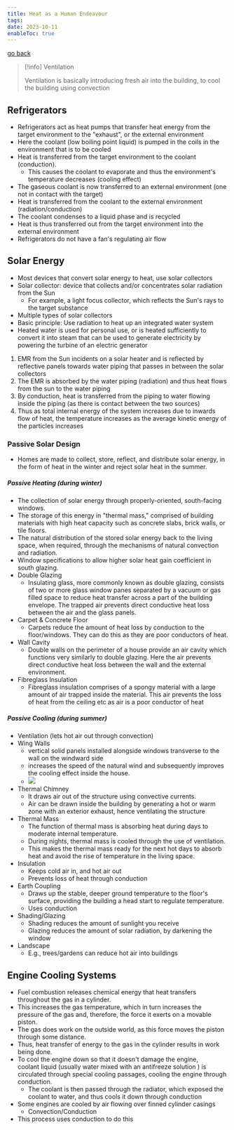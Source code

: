 ```yaml
---
title: Heat as a Human Endeavour
tags: 
date: 2023-10-11
enableToc: true
---
```


[go back](archive/11Subjects/11Physics.md)

> [!info] Ventilation
> 
> Ventilation is basically introducing fresh air into the building, to cool the building using convection
## Refrigerators
- Refrigerators act as heat pumps that transfer heat energy from the target environment to the "exhaust", or the external environment
- Here the coolant (low boiling point liquid) is pumped in the coils in the environment that is to be cooled
- Heat is transferred from the target environment to the coolant (conduction). 
	- This causes the coolant to evaporate and thus the environment's temperature decreases (cooling effect)
- The gaseous coolant is now transferred to an external environment (one not in contact with the target)
- Heat is transferred from the coolant to the external environment (radiation/conduction)
- The coolant condenses to a liquid phase and is recycled
- Heat is thus transferred out from the target environment into the external environment
- Refrigerators do not have a fan's regulating air flow

## Solar Energy
- Most devices that convert solar energy to heat, use solar collectors
- Solar collector: device that collects and/or concentrates solar radiation from the Sun
	- For example, a light focus collector, which reflects the Sun's rays to the target substance
- Multiple types of solar collectors
- Basic principle: Use radiation to heat up an integrated water system
- Heated water is used for personal use, or is heated sufficiently to convert it into steam that can be used to generate electricity by powering the turbine of an electric generator
1. EMR from the Sun incidents on a solar heater and is reflected by reflective panels towards water piping that passes in between the solar collectors 
2. The EMR is absorbed by the water piping (radiation) and thus heat flows from the sun to the water piping
3. By conduction, heat is transferred from the piping to water flowing inside the piping (as there is contact between the two sources)
4. Thus as total internal energy of the system increases due to inwards flow of heat, the temperature increases as the average kinetic energy of the particles increases

### Passive Solar Design
- Homes are made to collect, store, reflect, and distribute solar energy, in the form of heat in the winter and reject solar heat in the summer.
##### Passive Heating (during winter)
- The collection of solar energy through properly-oriented, south-facing windows.
- The storage of this energy in "thermal mass," comprised of building materials with high heat capacity such as concrete slabs, brick walls, or tile floors.
- The natural distribution of the stored solar energy back to the living space, when required, through the mechanisms of natural convection and radiation.
- Window specifications to allow higher solar heat gain coefficient in south glazing.
- Double Glazing
	- Insulating glass, more commonly known as double glazing, consists of two or more glass window panes separated by a vacuum or gas filled space to reduce heat transfer across a part of the building envelope. The trapped air prevents direct conductive heat loss between the air and the glass panels.
- Carpet & Concrete Floor 
	- Carpets reduce the amount of heat loss by conduction to the floor/windows. They can do this as they are poor conductors of heat. 
- Wall Cavity 
	- Double walls on the perimeter of a house provide an air cavity which functions very similarly to double glazing. Here the air prevents direct conductive heat loss between the wall and the external environment.
- Fibreglass Insulation
	- Fibreglass insulation comprises of a spongy material with a large amount of air trapped inside the material. This air prevents the loss of heat from the ceiling etc as air is a poor conductor of heat
##### Passive Cooling (during summer)
- Ventilation (lets hot air out through convection)
- Wing Walls
	- vertical solid panels installed alongside windows transverse to the wall on the windward side
	- increases the speed of the natural wind and subsequently improves the cooling effect inside the house.
	- ![](images/Pasted%20image%2020230927094646.png)
- Thermal Chimney
	- It draws air out of the structure using convective currents. 
	- Air can be drawn inside the building by generating a hot or warm zone with an exterior exhaust, hence ventilating the structure
- Thermal Mass
	- The function of thermal mass is absorbing heat during days to moderate internal temperature. 
	- During nights, thermal mass is cooled through the use of ventilation. 
	- This makes the thermal mass ready for the next hot days to absorb heat and avoid the rise of temperature in the living space.
- Insulation
	- Keeps cold air in, and hot air out
	- Prevents loss of heat through conduction
- Earth Coupling
	- Draws up the stable, deeper ground temperature to the floor's surface, providing the building a head start to regulate temperature.
	- Uses conduction
- Shading/Glazing
	- Shading reduces the amount of sunlight you receive
	- Glazing reduces the amount of solar radiation, by darkening the window
- Landscape
	- E.g., trees/gardens can reduce hot air into buildings

## Engine Cooling Systems
- Fuel combustion releases chemical energy that heat transfers throughout the gas in a cylinder. 
- This increases the gas temperature, which in turn increases the pressure of the gas and, therefore, the force it exerts on a movable piston. 
- The gas does work on the outside world, as this force moves the piston through some distance. 
- Thus, heat transfer of energy to the gas in the cylinder results in work being done.
- To cool the engine down so that it doesn't damage the engine, coolant liquid (usually water mixed with an antifreeze solution ) is circulated through special cooling passages, cooling the engine through conduction.
	- The coolant is then passed through the radiator, which exposed the coolant to water, and thus cools it down through conduction
- Some engines are cooled by air flowing over finned cylinder casings
	- Convection/Conduction
- This process uses conduction to do this